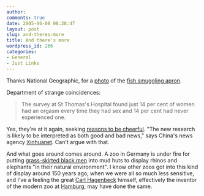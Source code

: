 ```yaml
---
author:
comments: true
date: 2005-06-08 08:28:47
layout: post
slug: and-theres-more
title: And there's more
wordpress_id: 266
categories:
- General
- Just Links
---
```


Thanks National Geographic, for a [photo](http://news.nationalgeographic.com/news/2005/06/0607_050607_fishapron.html) of the [fish smuggling apron](http://jeremycherfas.net/wp/archives/2005/06/07/surprise/).

Department of strange coincidences:

> The survey at St Thomas's Hospital found just 14 per cent of women had an orgasm every time they had sex and 14 per cent had never experienced one.

Yes, they're at it again, seeking [reasons to be cheerful](http://news.scotsman.com/index.cfm?id=627022005). "The new research is likely to be interpreted as both good and bad news," says China's news agency [Xinhuanet](http://news.xinhuanet.com/english/2005-06/08/content_3057818.htm). Can't argue with that.

And what goes around comes around. A zoo in Germany is under fire for putting [grass-skirted black men](http://news.scotsman.com/scitech.cfm?id=627152005) into mud huts to display rhinos and elephants "in their natural environment". I know other zoos got into this kind of display around 150 years ago, when we were all so much less sensitive, and I've a feeling the great [Carl Hagenbeck](http://www.sil.si.edu/ondisplay/zoos/fullsize/sil24-043-01.jpg) himself, effectively the inventor of the modern zoo at [Hamburg](http://www.hagenbeck.de/), may have done the same.
